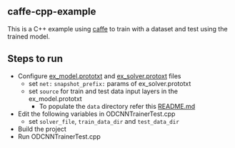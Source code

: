 ## caffe-cpp-example
This is a C++ example using [caffe](http://caffe.berkeleyvision.org/) to train with a dataset and test using the trained model.

## Steps to run
* Configure [ex_model.prototxt](https://github.com/thushv89/caffe-cpp-example/blob/master/prototxt/ex_model.prototxt) and [ex_solver.protoxt](https://github.com/thushv89/caffe-cpp-example/blob/master/prototxt/ex_solver.prototxt) files 
  * set `net:` `snapshot_prefix:` params of ex_solver.prototxt
  * set `source` for train and test data input layers in the ex_model.prototxt
    * To populate the `data` directory refer this [README.md](https://github.com/thushv89/caffe-cpp-example/blob/master/data/README.md)
* Edit the following variables in ODCNNTrainerTest.cpp
  * set `solver_file`, `train_data_dir` and `test_data_dir`
* Build the project
* Run ODCNNTrainerTest.cpp
